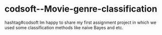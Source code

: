 # codsoft--Movie-genre-classification
hashtag#codsoft Im happy to share my first assignment project in which we used some classification methods like naive Bayes and etc.
